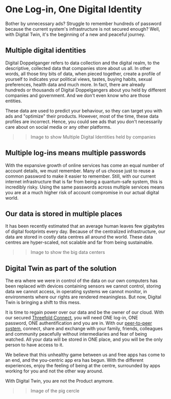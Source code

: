 # One Log-in, One Digital Identity

Bother by unnecessary ads? Struggle to remember hundreds of password because the current system's infrastructure is not secured enough? Well, with Digital Twin, it's the beginning of a new and peaceful journey. 

## Multiple digital identities 

Digital Doppelganger refers to data collection and the digital realm, to the descriptive, collected data that companies store about us all. In other words, all those tiny bits of data, when pieced together, create a profile of yourself to indicates your political views, tastes, buying habits, sexual preferences, health data and much more. In fact, there are already hundreds or thousands of Digital Doppelgangers about you held by different companies and government. And we don't even know who are those entities.

These data are used to predict your behaviour, so they can target you with ads and "optimize" their products. However, most of the time, these data profiles are incorrect. Hence, you could see ads that you don't necessarily care about on social media or any other platforms. 

>> Image to show Multiple Digital Identities held by companies 

## Multiple log-ins means multiple passwords 

With the expansive growth of online services has come an equal number of account details, we must remember. Many of us choose just to reuse a common password to make it easier to remember. Still, with our current internet infrastructure that is far from being a quantum-safe system, this is incredibly risky. Using the same passwords across multiple services means you are at a much higher risk of account compromise in our actual digital world. 

## Our data is stored in multiple places

It has been recently estimated that an average human leaves few gigabytes of digital footprints every day. Because of the centralized infrastructure, our data are stored in costly data centres all around the world. These data centres are hyper-scaled, not scalable and far from being sustainable.

>> Image to show the big data centers 

## Digital Twin as part of the solution 

The era where we were in control of the data on our own computers has been replaced with devices containing sensors we cannot control, storing data we cannot access, in operating systems we cannot monitor, in environments where our rights are rendered meaningless. But now, Digital Twin is bringing a shift to this mess. 

It is time to regain power over our data and be the owner of our cloud. With our secured [Threefold Connect](threefold:tfconnect), you will need ONE log-in, ONE password, ONE authentification and you are in. With our [peer-to-peer system](power_of_p2p), connect, share and exchange with your family, friends, colleagues and community peacefully without intermediaries and fear of being watched. All your data will be stored in ONE place, and you will be the only person to have access to it. 

We believe that this unhealthy game between us and free apps has come to an end, and the you-centric app era has begun. With the different experiences, enjoy the feeling of being at the centre, surrounded by apps working for you and not the other way around. 

With Digital Twin, you are not the Product anymore. 

>> Image of the pig cercle 

